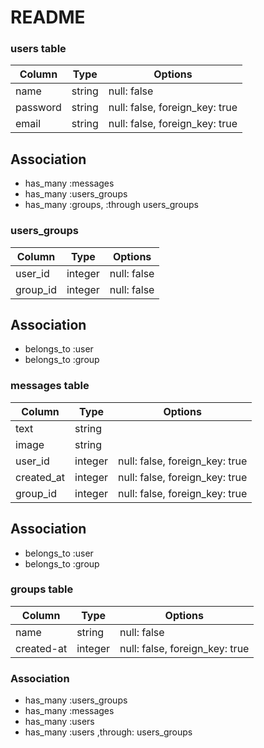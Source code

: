 # README

### users table
|Column|Type|Options|
|------|----|-------|
|name|string|null: false|
|password|string|null: false, foreign_key: true|
|email|string|null: false, foreign_key: true|


## Association
- has_many :messages
- has_many :users_groups
- has_many :groups,  :through users_groups



### users_groups
|Column|Type|Options|
|------|----|-------|
|user_id|integer|null: false|
|group_id|integer|null: false|


## Association
- belongs_to :user
- belongs_to :group




### messages table
|Column|Type|Options|
|------|----|-------|
|text|string|
|image|string|
|user_id|integer|null: false, foreign_key: true|
|created_at|integer|null: false, foreign_key: true|
|group_id|integer|null: false, foreign_key: true|

## Association
- belongs_to :user
- belongs_to :group




### groups table
|Column|Type|Options|
|------|----|-------|
|name|string|null: false|
|created-at|integer|null: false, foreign_key: true|

### Association
- has_many :users_groups
- has_many :messages
- has_many :users
- has_many :users ,through: users_groups